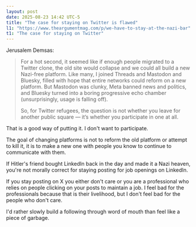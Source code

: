 ```yaml
---
layout: post
date: 2025-08-23 14:42 UTC-5
title: "The case for staying on Twitter is flawed"
l1: "https://www.theargumentmag.com/p/we-have-to-stay-at-the-nazi-bar"
t1: "The case for staying on Twitter"
---
```


Jerusalem Demsas: 

> For a hot second, it seemed like if enough people migrated to a Twitter clone, the old site would collapse and we could all build a new Nazi-free platform. Like many, I joined Threads and Mastodon and Bluesky, filled with hope that entire networks could reform on a new platform. But Mastodon was clunky, Meta banned news and politics, and Bluesky turned into a boring progressive echo chamber (unsurprisingly, usage is falling off).
> 
> So, for Twitter refugees, the question is not whether you leave for another public square — it’s whether you participate in one at all.

That is a good way of putting it. I don't want to participate. 

The goal of changing platforms is not to reform the old platform or attempt to kill it, it is to make a new one with people you know to continue to communicate with them.

If Hitler's friend bought LinkedIn back in the day and made it a Nazi heaven, you're not morally correct for staying posting for job openings on LinkedIn.

If you stay posting on X you either don't care or you are a professional who relies on people clicking on your posts to maintain a job. I feel bad for the professionals because that is their livelihood, but I don't feel bad for the people who don't care.

I'd rather slowly build a following through word of mouth than feel like a piece of garbage.